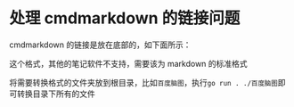 # 处理 cmdmarkdown 的链接问题

cmdmarkdown 的链接是放在底部的，如下面所示：

[1]: https://image.maplejoyous.cn/post/2022/10/11/2022101114063232.png
[2]: https://image.maplejoyous.cn/post/2022/10/11/2022101114064141.png
[3]: https://image.maplejoyous.cn/post/2022/10/11/2022101114065151.png
[4]: https://image.maplejoyous.cn/post/2022/10/11/2022101114065959.png
[5]: https://image.maplejoyous.cn/post/2022/10/11/202210111407066.png
[6]: https://image.maplejoyous.cn/post/2022/10/11/2022101114071414.png
[7]: https://image.maplejoyous.cn/post/2022/10/11/2022101114072222.png
[8]: https://image.maplejoyous.cn/post/2022/10/11/2022101114072828.png
[9]: https://image.maplejoyous.cn/post/2022/10/11/2022101114073636.png
[10]: https://image.maplejoyous.cn/post/2022/10/11/2022101114074545.png
[11]: https://image.maplejoyous.cn/post/2022/10/11/2022101114075353.png
[12]: https://image.maplejoyous.cn/post/2022/10/11/202210111408000.png
[13]: https://image.maplejoyous.cn/post/2022/10/11/202210111408099.png
[14]: https://image.maplejoyous.cn/post/2022/10/11/2022101114081515.png
[15]: https://image.maplejoyous.cn/post/2022/10/11/2022101114082323.png
[16]: https://image.maplejoyous.cn/post/2022/10/11/2022101114083030.png
[17]: https://image.maplejoyous.cn/post/2022/10/11/2022101114084040.png
[18]: https://image.maplejoyous.cn/post/2022/10/11/2022101114084747.png
[19]: https://image.maplejoyous.cn/post/2022/10/11/2022101114095151.png
[20]: https://image.maplejoyous.cn/post/2022/10/11/2022101114095959.png
[21]: https://image.maplejoyous.cn/post/2022/10/11/2022101114125959.png

这个格式，其他的笔记软件不支持，需要该为 markdown 的标准格式[](https://image.maplejoyous.cn/post/2022/10/11/2022101114125959.png)

将需要转换格式的文件夹放到根目录，比如`百度脑图`，执行`go run . ./百度脑图`即可转换目录下所有的文件
